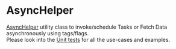 # AsyncHelper
<a href="https://github.com/loganathan001/AsyncHelper/blob/master/Project/asyncfetcher/src/main/java/org/ls/asynchelper/AsyncHelper.java">AsyncHelper</a> utility class to invoke/schedule Tasks or Fetch Data asynchronously using tags/flags.
<br>
Please look into the <a href="https://github.com/loganathan001/AsyncHelper/blob/master/Project/asyncfetcher/src/test/java/org/ls/asynchelper/AsyncHelperTest.java">Unit tests</a> for all the use-cases and examples.
